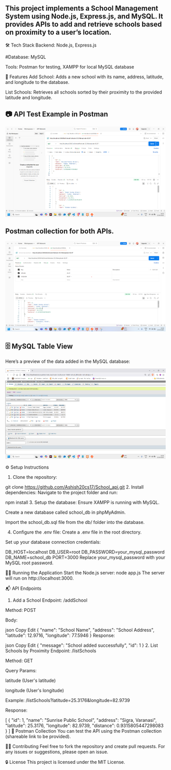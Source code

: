 ## This project implements a School Management System using Node.js, Express.js, and MySQL. It provides APIs to add and retrieve schools based on proximity to a user’s location.

🛠️ Tech Stack
Backend: Node.js, Express.js

#Database: MySQL

Tools: Postman for testing, XAMPP for local MySQL database

🚀 Features
Add School: Adds a new school with its name, address, latitude, and longitude to the database.

List Schools: Retrieves all schools sorted by their proximity to the provided latitude and longitude.
## 📷 API Test Example in Postman

![Postman Screenshot](Image/postman.png)

## Postman collection for both APIs.
![Postman Screenshot](Image/postman_data.png)

## 🗄️ MySQL Table View

Here’s a preview of the data added in the MySQL database:

![SQL Database Screenshot](Image/sql.png)

⚙️ Setup Instructions
1. Clone the repository:

git clone https://github.com/Ashish20cs17/School_api.git
2. Install dependencies:
Navigate to the project folder and run:


npm install
3. Setup the database:
Ensure XAMPP is running with MySQL.

Create a new database called school_db in phpMyAdmin.

Import the school_db.sql file from the db/ folder into the database.

4. Configure the .env file:
Create a .env file in the root directory.

Set up your database connection credentials:


DB_HOST=localhost
DB_USER=root
DB_PASSWORD=your_mysql_password
DB_NAME=school_db
PORT=3000
Replace your_mysql_password with your MySQL root password.

🏃‍♂️ Running the Application
Start the Node.js server:
node app.js
The server will run on http://localhost:3000.

📬 API Endpoints
1. Add a School
Endpoint: /addSchool

Method: POST

Body:

json
Copy
Edit
{
  "name": "School Name",
  "address": "School Address",
  "latitude": 12.9716,
  "longitude": 77.5946
}
Response:

json
Copy
Edit
{
  "message": "School added successfully",
  "id": 1
}
2. List Schools by Proximity
Endpoint: /listSchools

Method: GET

Query Params:

latitude (User's latitude)

longitude (User's longitude)

Example: /listSchools?latitude=25.3176&longitude=82.9739

Response:

[
  {
    "id": 1,
    "name": "Sunrise Public School",
    "address": "Sigra, Varanasi",
    "latitude": 25.3176,
    "longitude": 82.9739,
    "distance": 0.9315805447298083
  }
]
📝 Postman Collection
You can test the API using the Postman collection (shareable link to be provided).

🧑‍💻 Contributing
Feel free to fork the repository and create pull requests. For any issues or suggestions, please open an issue.

🔒 License
This project is licensed under the MIT License.
